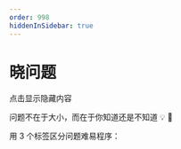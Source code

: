 ```yaml
---
order: 998
hiddenInSidebar: true
---
```


# 晓问题

点击显示隐藏内容

问题不在于大小，而在于你知道还是不知道 💡 💯

用 3 个标签区分问题难易程序：<Badge type="tip" text="简单"/> <Badge type="warning" text="中等"/> <Badge type="error" text="困难"/>
